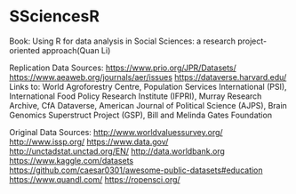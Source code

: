# SSciencesR
Book: Using R for data analysis in Social Sciences: a research project-oriented approach(Quan Li)


Replication Data Sources:
https://www.prio.org/JPR/Datasets/
https://www.aeaweb.org/journals/aer/issues
https://dataverse.harvard.edu/
Links to: 
World Agroforestry Centre, Population Services International (PSI), 
International Food Policy Research Institute (IFPRI),
Murray Research Archive, CfA Dataverse, 
American Journal of Political Science (AJPS), 
Brain Genomics Superstruct Project (GSP), 
Bill and Melinda Gates Foundation


Original Data Sources:
http://www.worldvaluessurvey.org/
http://www.issp.org/
https://www.data.gov/
http://unctadstat.unctad.org/EN/
http://data.worldbank.org
https://www.kaggle.com/datasets
https://github.com/caesar0301/awesome-public-datasets#education
https://www.quandl.com/
https://ropensci.org/